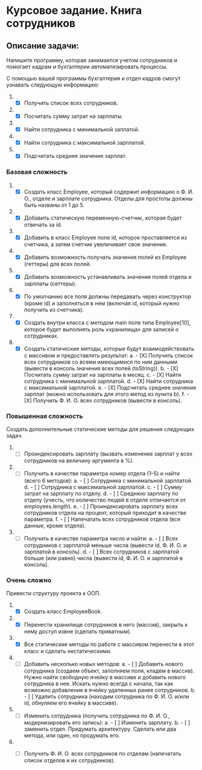 # Курсовое задание. Книга сотрудников
## Описание задачи:
Напишите программу, которая занимается учетом сотрудников и помогает кадрам и бухгалтерии автоматизировать процессы.

С помощью вашей программы бухгалтерия и отдел кадров смогут узнавать следующую информацию:
1. - [X] Получить список всех сотрудников.
2. - [X] Посчитать сумму затрат на зарплаты.
3. - [X] Найти сотрудника с минимальной заплатой.
4. - [X] Найти сотрудника с максимальной зарплатой.
5. - [X] Подсчитать среднее значение зарплат. 

### Базовая сложность 
1. - [X] Создать класс Employee, который содержит информацию о Ф. И. О., отделе и зарплате сотрудника. Отделы для простоты должны быть названы от 1 до 5.
2. - [X] Добавить статическую переменную-счетчик, которая будет отвечать за id.
3. - [X] Добавить в класс Employee поле id, которое проставляется из счетчика, а затем счетчик увеличивает свое значение. 
4. - [X] Добавить возможность получать значения полей из Employee (геттеры) для всех полей.
5. - [X] Добавить возможность устанавливать значения полей отдела и зарплаты (сеттеры).
6. - [X] По умолчанию все поля должны передавать через конструктор (кроме id) и заполняться в нем (включая id, который нужно получить из счетчика).
7. - [X] Создать внутри класса с методом main поле типа Employee[10], которое будет выполнять роль «хранилища» для записей о сотрудниках.
8. - [X] Создать статические методы, которые будут взаимодействовать с массивом и предоставлять результат:
   a. - [X] Получить список всех сотрудников со всеми имеющимися по ним данными (вывести в консоль значения всех полей (toString)).
   b. - [X] Посчитать сумму затрат на зарплаты в месяц.
   c. - [X] Найти сотрудника с минимальной зарплатой.
   d. - [X] Найти сотрудника с максимальной зарплатой. 
   e. - [X] Подсчитать среднее значение зарплат (можно использовать для этого метод из пункта b). 
   f. - [X] Получить Ф. И. О. всех сотрудников (вывести в консоль).

### Повышенная сложность

Создать дополнительные статические методы для решения следующих задач.
1. - [ ] Проиндексировать зарплату (вызвать изменение зарплат у всех сотрудников на величину аргумента в %).
2. - [ ] Получить в качестве параметра номер отдела (1–5) и найти (всего 6 методов):
a. - [ ] Сотрудника с минимальной зарплатой.
d. - [ ] Сотрудника с максимальной зарплатой.
c. - [ ] Сумму затрат на зарплату по отделу.
d. - [ ] Среднюю зарплату по отделу (учесть, что количество людей в отделе отличается от employees.length).
e. - [ ] Проиндексировать зарплату всех сотрудников отдела на процент, который приходит в качестве параметра.
f. - [ ] Напечатать всех сотрудников отдела (все данные, кроме отдела).
3. - [ ] Получить в качестве параметра число и найти:
a. - [ ] Всех сотрудников с зарплатой меньше числа (вывести id, Ф. И. О. и зарплатой в консоль).
d. - [ ] Всех сотрудников с зарплатой больше (или равно) числа (вывести id, Ф. И. О. и зарплатой в консоль).

### Очень сложно
Привести структуру проекта к ООП.
1. - [X] Создать класс EmployeeBook.
2. - [X] Перенести хранилище сотрудников в него (массив), закрыть к нему доступ извне (сделать приватным).
3. - [X] Все статические методы по работе с массивом перенести в этот класс и сделать нестатическими.
4. - [ ] Добавить несколько новых методов:
a. - [ ] Добавить нового сотрудника (создаем объект, заполняем поля, кладем в массив).
   Нужно найти свободную ячейку в массиве и добавить нового сотрудника в нее. Искать нужно всегда с начала, так как возможно добавление в ячейку удаленных ранее сотрудников.
b. - [ ] Удалить сотрудника (находим сотрудника по Ф. И. О. и/или id, обнуляем его ячейку в массиве).
5. - [ ] Изменить сотрудника (получить сотрудника по Ф. И. О., модернизировать его запись): 
a. - [ ] Изменить зарплату.
b. - [ ] заменить отдел.
   Придумать архитектуру. Сделать или два метода, или один, но продумать его.
6. - [ ] Получить Ф. И. О. всех сотрудников по отделам (напечатать список отделов и их сотрудников).

